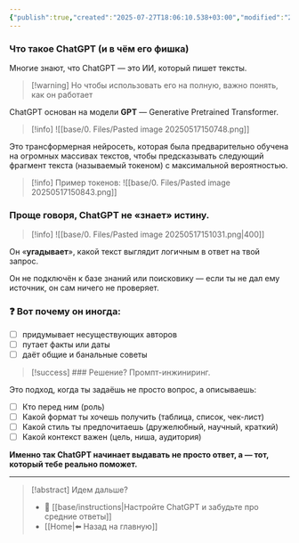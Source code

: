 ```yaml
---
{"publish":true,"created":"2025-07-27T18:06:10.538+03:00","modified":"2025-08-02T13:29:24.071+03:00","cssclasses":""}
---
```


### Что такое ChatGPT (и в чём его фишка)

Многие знают, что ChatGPT — это ИИ, который пишет тексты. 

>[!warning] Но чтобы использовать его на полную, важно понять, как он работает

ChatGPT основан на модели **GPT** — Generative Pretrained Transformer. 

>[!info] ![[base/0. Files/Pasted image 20250517150748.png]]


Это трансформерная нейросеть, которая была предварительно обучена на огромных массивах текстов, чтобы предсказывать следующий фрагмент текста (называемый токеном) с максимальной вероятностью.

>[!info] Пример токенов:
>![[base/0. Files/Pasted image 20250517150843.png]]

### Проще говоря, ChatGPT не «знает» истину. 

>[!info] ![[base/0. Files/Pasted image 20250517151031.png|400]]

Он «**угадывает**», какой текст выглядит логичным в ответ на твой запрос. 

Он не подключён к базе знаний или поисковику — если ты не дал ему источник, он сам ничего не проверяет.

### ❓ Вот почему он иногда:

- [ ] придумывает несуществующих авторов
- [ ] путает факты или даты
- [ ] даёт общие и банальные советы

>[!success] ### Решение?
>Промпт-инжиниринг. 

Это подход, когда ты задаёшь не просто вопрос, а описываешь:
- [ ] Кто перед ним (роль)
- [ ] Какой формат ты хочешь получить (таблица, список, чек-лист)
- [ ] Какой стиль ты предпочитаешь (дружелюбный, научный, краткий)
- [ ] Какой контекст важен (цель, ниша, аудитория)

**Именно так ChatGPT начинает выдавать не просто ответ, а — тот, который тебе реально поможет.**

---
> [!abstract] Идем дальше?
> - 🧠 [[base/instructions\|Настройте ChatGPT и забудьте про средние ответы]]
> - [[Home\|⬅️ Назад на главную]]